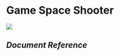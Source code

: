 # **Game Space Shooter**
![](https://lh6.googleusercontent.com/aBbmyIBJBY17Fs9O6SYbg3V1rB9G0sm9pgBJN3shstIdQdEIrODrwQibo-85ObObpTip52hGnpBLMq_1FQbMAjA03PorAS-vf8hi0tPmfFdVaRYGGg6R=w572)
## *Document Reference*

